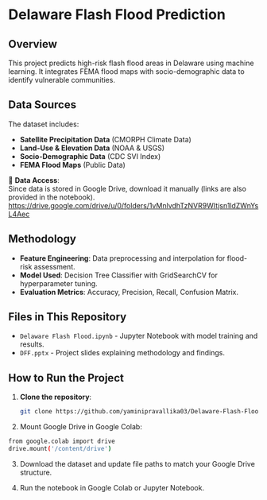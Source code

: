 # Delaware Flash Flood Prediction

## Overview
This project predicts high-risk flash flood areas in Delaware using machine learning. It integrates FEMA flood maps with socio-demographic data to identify vulnerable communities.

## Data Sources
The dataset includes:
- **Satellite Precipitation Data** (CMORPH Climate Data)
- **Land-Use & Elevation Data** (NOAA & USGS)
- **Socio-Demographic Data** (CDC SVI Index)
- **FEMA Flood Maps** (Public Data)

📌 **Data Access**:  
Since data is stored in Google Drive, download it manually (links are also provided in the notebook).
https://drive.google.com/drive/u/0/folders/1vMnlvdhTzNVR9WItjsn1ldZWnYsL4Aec

## Methodology
- **Feature Engineering**: Data preprocessing and interpolation for flood-risk assessment.
- **Model Used**: Decision Tree Classifier with GridSearchCV for hyperparameter tuning.
- **Evaluation Metrics**: Accuracy, Precision, Recall, Confusion Matrix.

## Files in This Repository
- `Delaware Flash Flood.ipynb` - Jupyter Notebook with model training and results.
- `DFF.pptx` - Project slides explaining methodology and findings.

## How to Run the Project
1. **Clone the repository**:
   ```bash
   git clone https://github.com/yaminipravallika03/Delaware-Flash-Flood-Prediction.git
   ```
2. Mount Google Drive in Google Colab:
``` bash
from google.colab import drive
drive.mount('/content/drive')
```
3. Download the dataset and update file paths to match your Google Drive structure.

4. Run the notebook in Google Colab or Jupyter Notebook.
